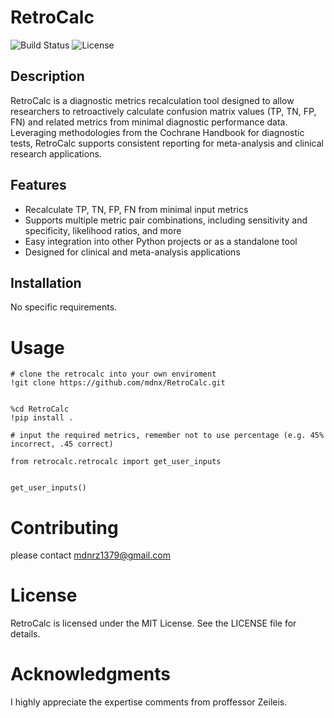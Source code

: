 
# RetroCalc
![Build Status](https://img.shields.io/github/workflow/status/mdnx/RetroCalc/CI)
![License](https://img.shields.io/github/license/mdnx/RetroCalc)

## Description
RetroCalc is a diagnostic metrics recalculation tool designed to allow researchers to retroactively calculate confusion matrix values (TP, TN, FP, FN) and related metrics from minimal diagnostic performance data. Leveraging methodologies from the Cochrane Handbook for diagnostic tests, RetroCalc supports consistent reporting for meta-analysis and clinical research applications.

## Features
- Recalculate TP, TN, FP, FN from minimal input metrics
- Supports multiple metric pair combinations, including sensitivity and specificity, likelihood ratios, and more
- Easy integration into other Python projects or as a standalone tool
- Designed for clinical and meta-analysis applications


## Installation
No specific requirements.


# Usage


```
# clone the retrocalc into your own enviroment
!git clone https://github.com/mdnx/RetroCalc.git


%cd RetroCalc
!pip install .

# input the required metrics, remember not to use percentage (e.g. 45% incorrect, .45 correct)

from retrocalc.retrocalc import get_user_inputs


get_user_inputs()

```


# Contributing

please contact mdnrz1379@gmail.com 

# License

RetroCalc is licensed under the MIT License. See the LICENSE file for details.

# Acknowledgments
I highly appreciate the expertise comments from proffessor Zeileis.

